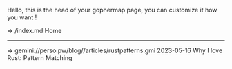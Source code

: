 Hello, this is the head of your gophermap page, you can
customize it how you want !

=> /index.md Home

------------------------------------------------------------------
=> gemini://perso.pw/blog//articles/rustpatterns.gmi 2023-05-16 Why I love Rust: Pattern Matching
